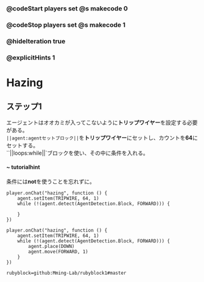### @codeStart players set @s makecode 0
### @codeStop players set @s makecode 1

### @hideIteration true 
### @explicitHints 1


# Hazing 

## ステップ1
エージェントはオオカミが入ってこないように**トリップワイヤー**を設定する必要がある。</br>
``||agent:agentセットブロック||``を**トリップワイヤー**にセットし、カウントを**64**にセットする。</br>
``||loops:while||`ブロックを使い、その中に条件を入れる。 </br>

#### ~ tutorialhint
条件には**not**を使うことを忘れずに。

```blocks
player.onChat("hazing", function () {
    agent.setItem(TRIPWIRE, 64, 1)
    while (!(agent.detect(AgentDetection.Block, FORWARD))) {
    	
    }
})

``` 
```ghost
player.onChat("hazing", function () {
    agent.setItem(TRIPWIRE, 64, 1)
    while (!(agent.detect(AgentDetection.Block, FORWARD))) {
        agent.place(DOWN)
        agent.move(FORWARD, 1)
    }
})
```
```package
rubyblock=github:Mming-Lab/rubyblock1#master
```